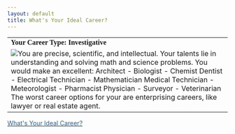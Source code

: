 ```yaml
---
layout: default
title: What's Your Ideal Career?
---
```


  
<TABLE>

<TR>
<TD><FONT face="Georgia, Times New Roman, Times, serif"><B>Your Career Type: Investigative</B></FONT></TD></TR>
<TR>
<TD><IMG src="http://www.quizdiva.net/careerquiz/investigative.jpg" /><FONT size="+0">You are precise, scientific, and intellectual. Your talents lie in understanding and solving math and science problems. You would make an excellent: Architect - Biologist - Chemist Dentist - Electrical Technician - Mathematician Medical Technician - Meteorologist - Pharmacist Physician - Surveyor - Veterinarian The worst career options for your are enterprising careers, like lawyer or real estate agent.</FONT></TD></TR></TABLE>
<DIV>
  <A href="http://www.blogthings.com/idealcareerquiz/">
    <FONT color="#246398">What's Your Ideal Career?</FONT>
  </A>
</DIV>
